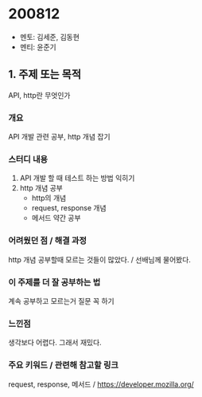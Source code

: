# 200812

- 멘토: 김세준, 김동현
- 멘티: 윤준기

## 1. 주제 또는 목적

API, http란 무엇인가

### 개요

API 개발 관련 공부, http 개념 잡기

### 스터디 내용

1. API 개발 할 때 테스트 하는 방법 익히기
2. http 개념 공부
   - http의 개념
   - request, response 개념
   - 메서드 약간 공부

### 어려웠던 점 / 해결 과정

http 개념 공부할때 모르는 것들이 많았다. / 선배님께 물어봤다.

### 이 주제를 더 잘 공부하는 법

계속 공부하고 모르는거 질문 꼭 하기

### 느낀점

생각보다 어렵다. 그래서 재밌다.

### 주요 키워드 / 관련해 참고할 링크

request, response, 메서드 / https://developer.mozilla.org/